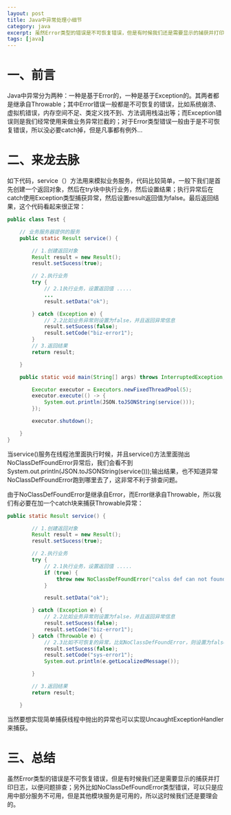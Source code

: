 ```yaml
---
layout: post
title: Java中异常处理小细节
category: java
excerpt: 虽然Error类型的错误是不可恢复错误，但是有时候我们还是需要显示的捕获并打印日志，以便问题排查.
tags: [java]
---
```


# 一、前言
Java中异常分为两种：一种是基于Error的，一种是基于Exception的。其两者都是继承自Throwable；其中Error错误一般都是不可恢复的错误，比如系统崩溃、虚拟机错误，内存空间不足、类定义找不到、方法调用栈溢出等；而Exception错误则是我们经常使用来做业务异常拦截的；对于Error类型错误一般由于是不可恢复错误，所以没必要catch掉，但是凡事都有例外...

# 二、来龙去脉

如下代码，service（）方法用来模拟业务服务，代码比较简单，一般下我们是首先创建一个返回对象，然后在try块中执行业务，然后设置结果；执行异常后在catch使用Exception类型捕获异常，然后设置result返回值为false。最后返回结果，这个代码看起来很正常：

```Java
public class Test {

	// 业务服务器提供的服务
	public static Result service() {

		// 1.创建返回对象
		Result result = new Result();
		result.setSucess(true);

		// 2.执行业务
		try {
			// 2.1执行业务，设置返回值 .....
		    ...
			result.setData("ok");

		} catch (Exception e) {
			// 2.2比如业务异常则设置为false，并且返回异常信息
			result.setSucess(false);
			result.setCode("biz-error1");
		}
		// 3.返回结果
		return result;

	}

	public static void main(String[] args) throws InterruptedException, ClassNotFoundException {

		Executor executor = Executors.newFixedThreadPool(5);
		executor.execute(() -> {
			System.out.println(JSON.toJSONString(service()));
		});

		executor.shutdown();

	}
}
```

当service()服务在线程池里面执行时候，并且service()方法里面抛出NoClassDefFoundError异常后，我们会看不到System.out.println(JSON.toJSONString(service()));输出结果，也不知道异常NoClassDefFoundError跑到哪里去了，这非常不利于排查问题。

由于NoClassDefFoundError是继承自Error，而Error继承自Throwable，所以我们有必要在加一个catch块来捕获Throwable异常：

```Java
public static Result service() {

		// 1.创建返回对象
		Result result = new Result();
		result.setSucess(true);

		// 2.执行业务
		try {
			// 2.1执行业务，设置返回值 .....
			if (true) {
				throw new NoClassDefFoundError("calss def can not found");
			}

			result.setData("ok");

		} catch (Exception e) {
			// 2.2比如业务异常则设置为false，并且返回异常信息
			result.setSucess(false);
			result.setCode("biz-error1");
		} catch (Throwable e) {
			// 2.3比如不可恢复的异常，比如NoClassDefFoundError，则设置为false，并且返回异常信息
			result.setSucess(false);
			result.setCode("sys-error1");
			System.out.println(e.getLocalizedMessage());

		}

		// 3.返回结果
		return result;

	}
```


当然要想实现简单捕获线程中抛出的异常也可以实现UncaughtExceptionHandler来捕获。

# 三、总结
虽然Error类型的错误是不可恢复错误，但是有时候我们还是需要显示的捕获并打印日志，以便问题排查；另外比如NoClassDefFoundError类型错误，可以只是应用中部分服务不可用，但是其他模块服务是可用的，所以这时候我们还是要理会的。
